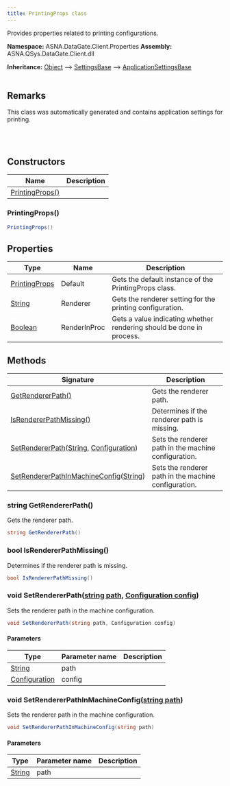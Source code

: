 ```yaml
---
title: PrintingProps class
---
```


Provides properties related to printing configurations.

**Namespace:** ASNA.DataGate.Client.Properties
**Assembly:** ASNA.QSys.DataGate.Client.dll

**Inheritance:** [Object](https://docs.microsoft.com/en-us/dotnet/api/system.object) --> [SettingsBase](https://learn.microsoft.com/en-us/dotnet/api/system.configuration.settingsbase?view=net-8.0) --> [ApplicationSettingsBase](https://learn.microsoft.com/en-us/dotnet/api/system.configuration.applicationsettingsbase?view=net-8.0)
<br>
<br>

## Remarks
This class was automatically generated and contains application settings for printing.

<br>
<br>

## Constructors

| Name | Description |
| --- | --- |
| [PrintingProps()](#printingprops) | 

### PrintingProps()



```cs
PrintingProps()
```

## Properties

| Type | Name | Description
| --- | --- | --- 
| [PrintingProps](/reference/datagate/datagate-client/printing-props.html) | Default | Gets the default instance of the PrintingProps class. |
| [String](https://learn.microsoft.com/en-us/dotnet/api/system.string?view=net-8.0) | Renderer | Gets the renderer setting for the printing configuration. |
| [Boolean](https://docs.microsoft.com/en-us/dotnet/api/system.boolean) | RenderInProc | Gets a value indicating whether rendering should be done in process. |

## Methods

| Signature | Description |
| --- | --- |
| [GetRendererPath()](#string-getrendererpath) | Gets the renderer path.
| [IsRendererPathMissing()](#bool-isrendererpathmissing) | Determines if the renderer path is missing.
| [SetRendererPath](#void-setrendererpathstring-path-configuration-config)([String](https://docs.microsoft.com/en-us/dotnet/api/system.string), [Configuration](https://learn.microsoft.com/en-us/dotnet/api/system.configuration.configuration?view=net-8.0)) | Sets the renderer path in the machine configuration.
| [SetRendererPathInMachineConfig](#void-setrendererpathinmachineconfigstring-path)([String](https://docs.microsoft.com/en-us/dotnet/api/system.string)) | Sets the renderer path in the machine configuration.

### string GetRendererPath()

Gets the renderer path.

```cs
string GetRendererPath()
```

### bool IsRendererPathMissing()

Determines if the renderer path is missing.

```cs
bool IsRendererPathMissing()
```

### void SetRendererPath([string path](https://learn.microsoft.com/en-us/dotnet/api/system.string?view=net-8.0), [Configuration config](https://learn.microsoft.com/en-us/dotnet/api/system.configuration.configuration?view=net-8.0))

Sets the renderer path in the machine configuration.

```cs
void SetRendererPath(string path, Configuration config)
```

#### Parameters

| Type | Parameter name | Description
| --- | --- | ---
| [String](https://docs.microsoft.com/en-us/dotnet/api/system.string) | path | 
| [Configuration](https://learn.microsoft.com/en-us/dotnet/api/system.configuration.configuration?view=net-8.0) | config | 

### void SetRendererPathInMachineConfig([string path](https://learn.microsoft.com/en-us/dotnet/api/system.string?view=net-8.0))

Sets the renderer path in the machine configuration.

```cs
void SetRendererPathInMachineConfig(string path)
```

#### Parameters

| Type | Parameter name | Description
| --- | --- | ---
| [String](https://docs.microsoft.com/en-us/dotnet/api/system.string) | path | 

